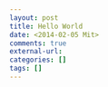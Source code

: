 ```yaml
---
layout: post
title: Hello World
date: <2014-02-05 Mit> 
comments: true
external-url:
categories: []
tags: []
---
```

